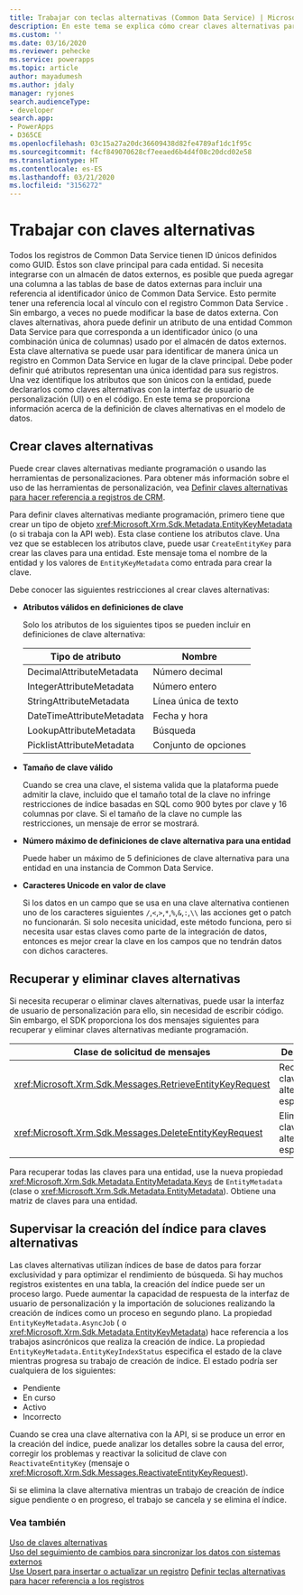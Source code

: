 ```yaml
---
title: Trabajar con teclas alternativas (Common Data Service) | Microsoft Docs
description: En este tema se explica cómo crear claves alternativas para una entidad. Las claves alternativas pueden crearse mediante programación o usando las herramientas de personalización
ms.custom: ''
ms.date: 03/16/2020
ms.reviewer: pehecke
ms.service: powerapps
ms.topic: article
author: mayadumesh
ms.author: jdaly
manager: ryjones
search.audienceType:
- developer
search.app:
- PowerApps
- D365CE
ms.openlocfilehash: 03c15a27a20dc36609438d82fe4789af1dc1f95c
ms.sourcegitcommit: f4cf849070628cf7eeaed6b4d4f08c20dcd02e58
ms.translationtype: HT
ms.contentlocale: es-ES
ms.lasthandoff: 03/21/2020
ms.locfileid: "3156272"
---
```

# <a name="work-with-alternate-keys"></a>Trabajar con claves alternativas

Todos los registros de Common Data Service tienen ID únicos definidos como GUID. Éstos son clave principal para cada entidad. Si necesita integrarse con un almacén de datos externos, es posible que pueda agregar una columna a las tablas de base de datos externas para incluir una referencia al identificador único de Common Data Service. Esto permite tener una referencia local al vínculo con el registro Common Data Service . Sin embargo, a veces no puede modificar la base de datos externa. Con claves alternativas, ahora puede definir un atributo de una entidad Common Data Service para que corresponda a un identificador único (o una combinación única de columnas) usado por el almacén de datos externos. Esta clave alternativa se puede usar para identificar de manera única un registro en Common Data Service en lugar de la clave principal. Debe poder definir qué atributos representan una única identidad para sus registros. Una vez identifique los atributos que son únicos con la entidad, puede declararlos como claves alternativas con la interfaz de usuario de personalización (UI) o en el código. En este tema se proporciona información acerca de la definición de claves alternativas en el modelo de datos.  

<a name="BKMK_Declare"></a>

## <a name="create-alternate-keys"></a>Crear claves alternativas  

Puede crear claves alternativas mediante programación o usando las herramientas de personalizaciones. Para obtener más información sobre el uso de las herramientas de personalización, vea [Definir claves alternativas para hacer referencia a registros de CRM](https://technet.microsoft.com/library/29e53691-0b18-4fde-a1d0-7490aa227898.aspx).  

Para definir claves alternativas mediante programación, primero tiene que crear un tipo de objeto <xref:Microsoft.Xrm.Sdk.Metadata.EntityKeyMetadata> (o <xref href="Microsoft.Dynamics.CRM.EntityKeyMetadata?text=EntityKeyMetadata EntityType" /> si trabaja con la API web). Esta clase contiene los atributos clave. Una vez que se establecen los atributos clave, puede usar `CreateEntityKey` para crear las claves para una entidad. Este mensaje toma el nombre de la entidad y los valores de `EntityKeyMetadata` como entrada para crear la clave.  

Debe conocer las siguientes restricciones al crear claves alternativas:  

- **Atributos válidos en definiciones de clave**  

   Solo los atributos de los siguientes tipos se pueden incluir en definiciones de clave alternativa:  


  |      Tipo de atributo      |    Nombre     |
  |--------------------------|---------------------|
  | DecimalAttributeMetadata |   Número decimal    |
  | IntegerAttributeMetadata |    Número entero     |
  | StringAttributeMetadata  | Línea única de texto |
  | DateTimeAttributeMetadata   |      Fecha y hora    |
  | LookupAttributeMetadata     |       Búsqueda        |
  | PicklistAttributeMetadata   |      Conjunto de opciones       |


- **Tamaño de clave válido**  

   Cuando se crea una clave, el sistema valida que la plataforma puede admitir la clave, incluido que el tamaño total de la clave no infringe restricciones de índice basadas en SQL como 900 bytes por clave y 16 columnas por clave. Si el tamaño de la clave no cumple las restricciones, un mensaje de error se mostrará.  

- **Número máximo de definiciones de clave alternativa para una entidad**  

   Puede haber un máximo de 5 definiciones de clave alternativa para una entidad en una instancia de Common Data Service.  

- **Caracteres Unicode en valor de clave**

  Si los datos en un campo que se usa en una clave alternativa contienen uno de los caracteres siguientes `/`,`<`,`>`,`*`,`%`,`&`,`:`,`\\` las acciones get o patch no funcionarán.  Si solo necesita unicidad, este método funciona, pero si necesita usar estas claves como parte de la integración de datos, entonces es mejor crear la clave en los campos que no tendrán datos con dichos caracteres.

<a name="BKMK_crud"></a>   

## <a name="retrieve-and-delete-alternate-keys"></a>Recuperar y eliminar claves alternativas  

Si necesita recuperar o eliminar claves alternativas, puede usar la interfaz de usuario de personalización para ello, sin necesidad de escribir código. Sin embargo, el SDK proporciona los dos mensajes siguientes para recuperar y eliminar claves alternativas mediante programación.  

|Clase de solicitud de mensajes|Descripción|  
|---------------------------|-----------------|  
|<xref:Microsoft.Xrm.Sdk.Messages.RetrieveEntityKeyRequest>|Recupera la clave alternativa especificada.|  
|<xref:Microsoft.Xrm.Sdk.Messages.DeleteEntityKeyRequest>|Elimina la clave alternativa especificada.|  

Para recuperar todas las claves para una entidad, use la nueva propiedad <xref:Microsoft.Xrm.Sdk.Metadata.EntityMetadata.Keys> de `EntityMetadata` (clase <xref href="Microsoft.Dynamics.CRM.EntityMetadata?text=EntityMetadata EntityType" /> o <xref:Microsoft.Xrm.Sdk.Metadata.EntityMetadata>). Obtiene una matriz de claves para una entidad.  

<a name="BKMK_index"></a>   

## <a name="monitor-index-creation-for-alternate-keys"></a>Supervisar la creación del índice para claves alternativas  

Las claves alternativas utilizan índices de base de datos para forzar exclusividad y para optimizar el rendimiento de búsqueda. Si hay muchos registros existentes en una tabla, la creación del índice puede ser un proceso largo. Puede aumentar la capacidad de respuesta de la interfaz de usuario de personalización y la importación de soluciones realizando la creación de índices como un proceso en segundo plano. La propiedad `EntityKeyMetadata.AsyncJob` (<xref href="Microsoft.Dynamics.CRM.EntityKeyMetadata?text=EntityKeyMetadata EntityType" /> o <xref:Microsoft.Xrm.Sdk.Metadata.EntityKeyMetadata>) hace referencia a los trabajos asincrónicos que realiza la creación de índice. La propiedad `EntityKeyMetadata.EntityKeyIndexStatus` especifica el estado de la clave mientras progresa su trabajo de creación de índice. El estado podría ser cualquiera de los siguientes:  

- Pendiente  
- En curso  
- Activo  
- Incorrecto  

Cuando se crea una clave alternativa con la API, si se produce un error en la creación del índice, puede analizar los detalles sobre la causa del error, corregir los problemas y reactivar la solicitud de clave con `ReactivateEntityKey` (mensaje <xref href="Microsoft.Dynamics.CRM.ReactivateEntityKey?text=ReactivateEntityKey Action" /> o <xref:Microsoft.Xrm.Sdk.Messages.ReactivateEntityKeyRequest>).  

Si se elimina la clave alternativa mientras un trabajo de creación de índice sigue pendiente o en progreso, el trabajo se cancela y se elimina el índice.  

### <a name="see-also"></a>Vea también  
 [Uso de claves alternativas](use-alternate-key-create-record.md)<br />
 [Uso del seguimiento de cambios para sincronizar los datos con sistemas externos](use-change-tracking-synchronize-data-external-systems.md)<br />
 [Use Upsert para insertar o actualizar un registro](use-upsert-insert-update-record.md) [Definir teclas alternativas para hacer referencia a los registros](../../maker/common-data-service/define-alternate-keys-reference-records.md)
 